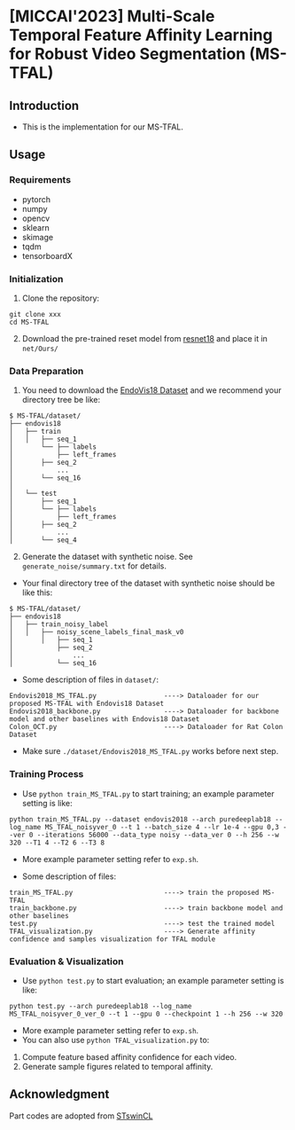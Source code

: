 # [MICCAI'2023] Multi-Scale Temporal Feature Affinity Learning for Robust Video Segmentation (MS-TFAL)

## Introduction
* This is the implementation for our MS-TFAL.

## Usage

### Requirements

* pytorch
* numpy
* opencv
* sklearn
* skimage
* tqdm
* tensorboardX

### Initialization

1. Clone the repository:

```
git clone xxx
cd MS-TFAL
```

2. Download the pre-trained reset model from [resnet18](https://download.pytorch.org/models/resnet18-5c106cde.pth) and place it in ```net/Ours/```

### Data Preparation

1. You need to download the [EndoVis18 Dataset](https://endovissub2018-roboticscenesegmentation.grand-challenge.org/Home/) and we recommend your directory tree be like:
```
$ MS-TFAL/dataset/
├── endovis18
│   ├── train
│   │   ├── seq_1
│       └── ├── labels
│           ├── left_frames
│       ├── seq_2
│           ...
│       └── seq_16
│
│   └── test
│       ├── seq_1
│       └── ├── labels
│           ├── left_frames
│       ├── seq_2
│           ...
│       └── seq_4
```

2. Generate the dataset with synthetic noise. See ```generate_noise/summary.txt``` for details.

* Your final directory tree of the dataset with synthetic noise should be like this:

```
$ MS-TFAL/dataset/
├── endovis18
│   ├── train_noisy_label
│   │   ├── noisy_scene_labels_final_mask_v0
│       │   ├── seq_1
│           ├── seq_2
│               ...
│           └── seq_16 
```

* Some description of files in ```dataset/```:


```
Endovis2018_MS_TFAL.py                 ----> Dataloader for our proposed MS-TFAL with Endovis18 Dataset
Endovis2018_backbone.py                ----> Dataloader for backbone model and other baselines with Endovis18 Dataset
Colon_OCT.py                           ----> Dataloader for Rat Colon Dataset
```
* Make sure ```./dataset/Endovis2018_MS_TFAL.py``` works before next step. 

### Training Process
* Use ```python train_MS_TFAL.py``` to start training; an example parameter setting is like:
```
python train_MS_TFAL.py --dataset endovis2018 --arch puredeeplab18 --log_name MS_TFAL_noisyver_0 --t 1 --batch_size 4 --lr 1e-4 --gpu 0,3 --ver 0 --iterations 56000 --data_type noisy --data_ver 0 --h 256 --w 320 --T1 4 --T2 6 --T3 8
```

* More example parameter setting refer to ```exp.sh```.

* Some description of files:

```
train_MS_TFAL.py                       ----> train the proposed MS-TFAL
train_backbone.py                      ----> train backbone model and other baselines
test.py                                ----> test the trained model
TFAL_visualization.py                  ----> Generate affinity confidence and samples visualization for TFAL module
```

### Evaluation & Visualization

* Use ```python test.py``` to start evaluation; an example parameter setting is like:
```
python test.py --arch puredeeplab18 --log_name MS_TFAL_noisyver_0_ver_0 --t 1 --gpu 0 --checkpoint 1 --h 256 --w 320
```
* More example parameter setting refer to ```exp.sh```.
* You can also use ```python TFAL_visualization.py``` to:
1. Compute feature based affinity confidence for each video.
2. Generate sample figures related to temporal affinity.



## Acknowledgment
Part codes are adopted from [STswinCL](https://github.com/YuemingJin/STswinCL)
